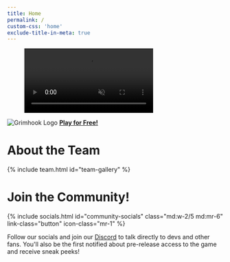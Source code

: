 ```yaml
---
title: Home
permalink: /
custom-css: 'home'
exclude-title-in-meta: true
---
```


<div id="splash">
    <figure>
        <video playsinline autoplay muted loop> 
            <source src="{{site.url_trailer_mp4}}" type="video/mp4">
            <source src="{{site.url_trailer_webm}}" type="video/webm">
        </video>
    </figure>
    <div id="download" class="ignore-auto-responsiveness">
        <img src="{{ site.url_logo_square }}" id="download-banner" alt="Grimhook Logo">
        <!-- <a class="button download windows font-2xl w-fit mx-auto mt-4" download> Demo Coming Soon </a> -->
        <!-- <a class="button download windows font-2xl w-fit mx-auto mt-4 hide-on-not-windows" href="{{site.demo_download_windows}}" download> <i class="fa-brands fa-windows my-auto mr-2"></i> Download The Demo </a> -->
        <a class="button download steam font-2xl w-fit mx-auto mt-4" href="/steam" target="_blank" > <i class="fa-brands fa-steam my-auto mr-2"></i><b>Play for Free!</b></a>
    </div>
</div>

<!-- delete this line @ian
<div id="about">
    <div class="flex flex-column md:flex-row mb-10">
        <img src="https://images.squarespace-cdn.com/content/v1/606d4bb793879d12d807d4c8/1617943241416-WVIDZ5G6CQKP6YS7122Y/website_mini_0000_mini3.jpg" alt="Grimhook Logo">
        <div>
            <h1> Captured and Taken to a Distant Land </h1>
            <p> Hornet, princess-protector of Hallownest, finds herself alone in a vast, unfamiliar world. </p>
            <p> She must battle foes, seek out allies, and solve mysteries as she ascends on a deadly pilgrimage to the kingdom’s peak. </p>
            <p> Bound by her lineage and guided by echoes of her past, Hornet will adventure through mossy grottos, coral forests and shining citadels to unravel a deadly thread that threatens this strange new land. </p>
        </div>
    </div>
    <div class="flex flex-column-reverse md:flex-row">
        <div>
            <h1> Captured and Taken to a Distant Land </h1>
            <p> Hornet, princess-protector of Hallownest, finds herself alone in a vast, unfamiliar world. </p>
            <p> She must battle foes, seek out allies, and solve mysteries as she ascends on a deadly pilgrimage to the kingdom’s peak. </p>
            <p> Bound by her lineage and guided by echoes of her past, Hornet will adventure through mossy grottos, coral forests and shining citadels to unravel a deadly thread that threatens this strange new land. </p>
        </div>
        <img src="https://images.squarespace-cdn.com/content/v1/606d4bb793879d12d807d4c8/1617943241416-WVIDZ5G6CQKP6YS7122Y/website_mini_0000_mini3.jpg" alt="Grimhook Logo" class="my-auto">
    </div>
</div>
also delete this line-->

<div>
    <!-- <div id="team" class="anchor"></div> -->
    <h1> About the Team </h1>
    {% include team.html id="team-gallery" %}
</div>

<div>
    <!-- <div id="community" class="anchor"></div> -->
    <h1> Join the Community! </h1>
    <div class="flex flex-column md:flex-row my-12 justify-content-center">
        {% include socials.html id="community-socials" class="md:w-2/5 md:mr-6" link-class="button" icon-class="mr-1" %}
        <p class="md:w-2/5 pt-4 md:pt-0">
            Follow our socials and join our <a href="/discord" target="_blank"> Discord</a> to talk directly to devs and other fans. You'll also be the first notified about pre-release access to the game and receive sneak peeks!
        </p>
    </div>
</div>
